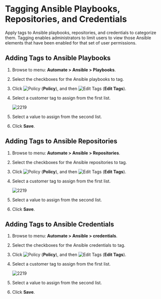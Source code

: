 # Tagging Ansible Playbooks, Repositories, and Credentials

Apply tags to Ansible playbooks, repositories, and credentials to
categorize them. Tagging enables administrators to limit users to view
those Ansible elements that have been enabled for that set of user
permissions.

## Adding Tags to Ansible Playbooks

1.  Browse to menu: **Automate > Ansible > Playbooks**.

2.  Select the checkboxes for the Ansible playbooks to tag.

3.  Click ![Policy](../images/1941.png) (**Policy**), and then ![Edit
    Tags](../images/1851.png) (**Edit Tags**).

4.  Select a customer tag to assign from the first list.

    ![2219](../images/2219.png)

5.  Select a value to assign from the second list.

6.  Click **Save**.

## Adding Tags to Ansible Repositories

1.  Browse to menu: **Automate > Ansible > Repositories**.

2.  Select the checkboxes for the Ansible repositories to tag.

3.  Click ![Policy](../images/1941.png) (**Policy**), and then ![Edit
    Tags](../images/1851.png) (**Edit Tags**).

4.  Select a customer tag to assign from the first list.

    ![2219](../images/2219.png)

5.  Select a value to assign from the second list.

6.  Click **Save**.

## Adding Tags to Ansible Credentials

1.  Browse to menu: **Automate > Ansible > credentials**.

2.  Select the checkboxes for the Ansible credentials to tag.

3.  Click ![Policy](../images/1941.png) (**Policy**), and then ![Edit
    Tags](../images/1851.png) (**Edit Tags**).

4.  Select a customer tag to assign from the first list.

    ![2219](../images/2219.png)

5.  Select a value to assign from the second list.

6.  Click **Save**.
